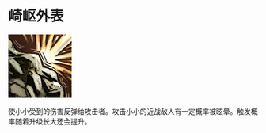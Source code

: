 # 崎岖外表

![mjz_centaur_return](game/resource/flash3/images/spellicons/mjz_tiny_craggy_exterior.png)

使小小受到的伤害反弹给攻击者。攻击小小的近战敌人有一定概率被眩晕。触发概率随着升级长大还会提升。

